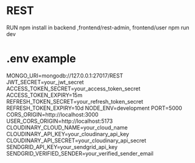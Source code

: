 # REST

RUN 
npm install in backend ,frontend/rest-admin, frontend/user
npm run dev

# .env example

MONGO_URI=mongodb://127.0.0.1:27017/REST
JWT_SECRET=your_jwt_secret
ACCESS_TOKEN_SECRET=your_access_token_secret
ACCESS_TOKEN_EXPIRY=15m
REFRESH_TOKEN_SECRET=your_refresh_token_secret
REFRESH_TOKEN_EXPIRY=10d
NODE_ENV=development
PORT=5000
CORS_ORIGIN=http://localhost:3000
USER_CORS_ORIGIN=http://localhost:5173
CLOUDINARY_CLOUD_NAME=your_cloud_name
CLOUDINARY_API_KEY=your_cloudinary_api_key
CLOUDINARY_API_SECRET=your_cloudinary_api_secret
SENDGRID_API_KEY=your_sendgrid_api_key
SENDGRID_VERIFIED_SENDER=your_verified_sender_email
